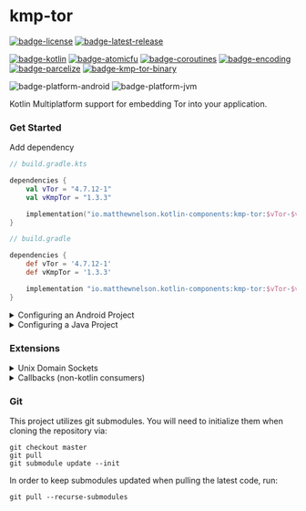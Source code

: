 # kmp-tor
[![badge-license]][url-license]
[![badge-latest-release]][url-latest-release]

[![badge-kotlin]][url-kotlin]
[![badge-atomicfu]][url-atomicfu]
[![badge-coroutines]][url-coroutines]
[![badge-encoding]][url-encoding]
[![badge-parcelize]][url-parcelize]
[![badge-kmp-tor-binary]][url-kmp-tor-binary]

![badge-platform-android]
![badge-platform-jvm]

Kotlin Multiplatform support for embedding Tor into your application.

### Get Started

<!-- TAG_VERSION -->

Add dependency  
```kotlin
// build.gradle.kts

dependencies {
    val vTor = "4.7.12-1"
    val vKmpTor = "1.3.3"

    implementation("io.matthewnelson.kotlin-components:kmp-tor:$vTor-$vKmpTor")
}
```
<!-- TAG_VERSION -->

```groovy
// build.gradle

dependencies {
    def vTor = '4.7.12-1'
    def vKmpTor = '1.3.3'

    implementation "io.matthewnelson.kotlin-components:kmp-tor:$vTor-$vKmpTor"
}
```

<details>
    <summary>Configuring an Android Project</summary>


 - See the `Android` section of the [kmp-tor-binary][url-kmp-tor-binary] project's
   `README` to set things up so the Tor binaries are properly extracted upon app install.

 - By default, `TorService` needs no configuration and runs in the background. For configuring 
   it to run as a Foreground service, see the following:
     - [Configuring Attrs][url-android-kotlin-attrs]
     - [Configuring Manifest][url-android-kotlin-manifest]

<!-- TODO: Add sample code for retrieving TorManager -->
 - See the [Sample App][url-android-kotlin-app] for a basic setup of `TorManager` and your `TorConfig`.  

</details>

<details>
    <summary>Configuring a Java Project</summary>

 - See the `Java` section of the [kmp-tor-binary][url-kmp-tor-binary] project's `README`.
 - See the [JavaFX Sample App Gradle Configuration][url-javafx-kotlin-gradle] 
   for a basic gradle/dependency configuration.
 - See the [JavaFx Sample App][url-javafx-kotlin-app] for a basic setup example.
 - Run the JavaFx Sample via `./gradlew :samples:kotlin:javafx:run -PKMP_TARGETS=JVM` from terminal 
   or cmd prompt.
     - Note: Be sure to run `git submodule update --init` if you haven't yet so git 
       submodules are initialized.

</details>

### Extensions

<details>
    <summary>Unix Domain Sockets</summary>

### Tor supports use of unix domain sockets on Darwin and Linux (also Android) for the following:
 - ControlPort
 - SocksPort
 - HiddenServicePort

### How to enable unix domain socket support for the `ControlPort`:

<!-- TAG_VERSION -->

 - For Android, nothing is needed
 - For JVM
     - If **JDK 16+**, nothing is needed
     - Otherwise, add the following dependency to your darwin/linux builds:
     ```kotlin
     // build.gradlew.kts

     dependencies {
         val vTor = "4.7.12-1"
         val vKmpTor = "1.3.3"
    
         implementation("io.matthewnelson.kotlin-components:kmp-tor:$vTor-$vKmpTor")

         if (isLinuxBuild || isDarwinBuild) {
             // Unix Domain Socket support extension (JDK 15 and below)
             implementation("io.matthewnelson.kotlin-components:kmp-tor-ext-unix-socket:$vKmpTor")
         }
     }
     ```

See the [JavaFX Sample App Gradle Configuration][url-javafx-kotlin-gradle]
`dependencies` block for more info.

If neither `TorConfig.Setting.Ports.Control` or `TorConfig.Setting.UnixSockets.Control` are expressed in 
your config, `TorConfig.Setting.UnixSockets.Control` will always be the preferred setting for establishing 
a connection to Tor's control port, **if support is had** (as noted above). To override this behavior, you 
can express the `TorConfig.Setting.Ports.Control` setting when providing your config at startup.

### How to enable unix domain socket support for the `SocksPort` and `HiddenServicePort` settings:
 - Be running on Darwin or Linux (also Android)

</details>

<details>
    <summary>Callbacks (non-kotlin consumers)</summary>

 - For Java projects (who can't use coroutines), you can "wrap" `TorManager` in an implementation 
   that uses callbacks (ie. `CallbackTorManager`).

<!-- TAG_VERSION -->

```groovy
// build.gradle

dependencies {
    def vTor = '4.7.12-1'
    def vKmpTor = '1.3.3'

    implementation "io.matthewnelson.kotlin-components:kmp-tor:$vTor-$vKmpTor"
    // Add the callback extension
    implementation "io.matthewnelson.kotlin-components:kmp-tor-ext-callback-manager:$vKmpTor"

    // You will also need to add the Kotlin Gradle Plugin, and Coroutines dependency.
    
    // If not Android, you will also need to import the binaries for the platforms you wish to
    // support.
}
```

```java
// Wrapping TorManager instance in its Callback instance (Java)
public class Example1 {
    
    // ..
    TorManager instance = TorManager.newInstance(/* ... */);

    // Wrap that mug...
    CallbackTorManager torManager = new CallbackTorManager(
        instance,
        uncaughtException -> {
            Log.e("MyJavaApp", "Some TorCallback isn't handling an exception...", uncaughtException);
        }
     );
}
```

 - All requests use coroutines under the hood and are Main thread safe. 
   Results will be dispatched to the supplied callback on the Main thread.

```java
// Multiple callbacks of different styles (Java)
public class Example2 {
    
    // ...
    Task startTask = torManager.start(
        t -> Log.e(TAG, "Failed to start Tor", t),
        startSuccess -> {

            Log.d(TAG, "Tor started successfully");

            Task restartTask = torManager.restart(
                null, // fail silently by omitting failure callback
                (TorCallback<Object>) restartSuccess -> {

                    Log.d(TAG, "Tor restarted successfully");

                    Task restartTask2 = torManager.restart(
                        // Use the provided instance that will automatically throw
                        // the exception, which will pipe it to the handler.
                        TorCallback.THROW,

                        new TorCallback<Object>() {
                            @Override
                            public void invoke(Object o) {
                                Log.d(TAG, "Tor restarted successfully");
                            }
                        }
                    );
                }
            );
        }
    );
}
```

 - Android (Java):
     - [Android Sample App][url-android-java-app]
     - [Android Sample Gradle][url-android-java-gradle]
 - JavaFx (Java):
     - [JavaFx Sample App][url-javafx-java-app]
     - [JavaFx Sample Gradle][url-javafx-java-gradle]
     - Run the sample via `./gradlew :samples:java:javafx:run -PKMP_TARGETS=JVM` from terminal
       or cmd prompt.
         - Note: Be sure to run `git submodule update --init` if you haven't yet so git
           submodules are initialized.

</details>

### Git

This project utilizes git submodules. You will need to initialize them when
cloning the repository via:

```
git checkout master
git pull
git submodule update --init
```

In order to keep submodules updated when pulling the latest code, run:
```
git pull --recurse-submodules
```

<!-- TAG_VERSION -->
<!-- If Tor version was updated, don't forget to update [badge-kmp-tor-binary] -->

[badge-latest-release]: https://img.shields.io/badge/latest--release-4.7.12--1--1.3.3-5d2f68.svg?logo=torproject&style=flat&logoColor=5d2f68
[badge-license]: https://img.shields.io/badge/license-Apache%20License%202.0-blue.svg?style=flat

<!-- TAG_DEPENDENCIES -->
[badge-kotlin]: https://img.shields.io/badge/kotlin-1.7.20-blue.svg?logo=kotlin
[badge-atomicfu]: https://img.shields.io/badge/atomicfu-0.18.5-blue.svg?logo=kotlin
[badge-coroutines]: https://img.shields.io/badge/coroutines-1.6.4-blue.svg?logo=kotlin
[badge-encoding]: https://img.shields.io/badge/encoding-1.1.4-blue.svg?style=flat
[badge-parcelize]: https://img.shields.io/badge/parcelize-0.1.1-blue.svg?style=flat
[badge-kmp-tor-binary]: https://img.shields.io/badge/kmp--tor--binary-4.7.12--1-5d2f68.svg?logo=torproject&style=flat&logoColor=5d2f68

<!-- TAG_PLATFORMS -->
[badge-platform-android]: http://img.shields.io/badge/-android-6EDB8D.svg?style=flat
[badge-platform-jvm]: http://img.shields.io/badge/-jvm-DB413D.svg?style=flat
[badge-platform-js]: http://img.shields.io/badge/-js-F8DB5D.svg?style=flat
[badge-platform-js-node]: https://img.shields.io/badge/-nodejs-68a063.svg?style=flat
[badge-platform-linux]: http://img.shields.io/badge/-linux-2D3F6C.svg?style=flat
[badge-platform-macos]: http://img.shields.io/badge/-macos-111111.svg?style=flat
[badge-platform-ios]: http://img.shields.io/badge/-ios-CDCDCD.svg?style=flat
[badge-platform-tvos]: http://img.shields.io/badge/-tvos-808080.svg?style=flat
[badge-platform-watchos]: http://img.shields.io/badge/-watchos-C0C0C0.svg?style=flat
[badge-platform-wasm]: https://img.shields.io/badge/-wasm-624FE8.svg?style=flat
[badge-platform-windows]: http://img.shields.io/badge/-windows-4D76CD.svg?style=flat
[badge-support-android-native]: http://img.shields.io/badge/support-[AndroidNative]-6EDB8D.svg?style=flat
[badge-support-apple-silicon]: http://img.shields.io/badge/support-[AppleSilicon]-43BBFF.svg?style=flat
[badge-support-js-ir]: https://img.shields.io/badge/support-[js--IR]-AAC4E0.svg?style=flat

[url-latest-release]: https://github.com/05nelsonm/kmp-tor/releases/latest
[url-license]: https://www.apache.org/licenses/LICENSE-2.0
[url-kotlin]: https://kotlinlang.org
[url-atomicfu]: https://github.com/Kotlin/kotlinx.atomicfu
[url-coroutines]: https://github.com/Kotlin/kotlinx.coroutines
[url-encoding]: https://github.com/05nelsonm/component-encoding
[url-parcelize]: https://github.com/05nelsonm/component-parcelize
[url-kmp-tor-binary]: https://github.com/05nelsonm/kmp-tor-binary
[url-android-kotlin-app]: https://github.com/05nelsonm/kmp-tor/tree/master/samples/kotlin/android/src/main/java/io/matthewnelson/kmp/tor/sample/kotlin/android
[url-android-kotlin-attrs]: https://github.com/05nelsonm/kmp-tor/blob/master/samples/kotlin/android/src/main/res/values/attrs.xml
[url-android-kotlin-manifest]: https://github.com/05nelsonm/kmp-tor/blob/master/samples/kotlin/android/src/main/AndroidManifest.xml
[url-android-java-app]: https://github.com/05nelsonm/kmp-tor/blob/master/samples/java/android/src/main/java/io/matthewnelson/kmp/tor/sample/java/android/App.java
[url-android-java-gradle]: https://github.com/05nelsonm/kmp-tor/blob/master/samples/java/android/build.gradle
[url-javafx-kotlin-app]: https://github.com/05nelsonm/kmp-tor/blob/master/samples/kotlin/javafx/src/jvmMain/kotlin/io/matthewnelson/kmp/tor/sample/kotlin/javafx/SampleApp.kt
[url-javafx-kotlin-gradle]: https://github.com/05nelsonm/kmp-tor/blob/master/samples/kotlin/javafx/build.gradle.kts
[url-javafx-java-app]: https://github.com/05nelsonm/kmp-tor/blob/master/samples/java/javafx/src/main/java/io/matthewnelson/kmp/tor/sample/java/javafx/App.java
[url-javafx-java-gradle]: https://github.com/05nelsonm/kmp-tor/blob/master/samples/java/javafx/build.gradle
